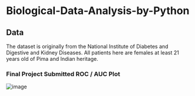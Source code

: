 # Biological-Data-Analysis-by-Python

## Data
The dataset is originally from the National Institute of Diabetes and Digestive and Kidney Diseases. All patients here are females at least 21 years old of Pima and Indian heritage.

### Final Project Submitted ROC / AUC Plot
![image](https://github.com/cmn333/Biological-Data-Analysis-by-Python/assets/126876397/d6caff12-6cae-45be-9d20-d3d31f8a57bc)

